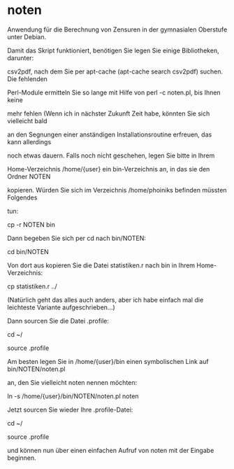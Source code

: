 # noten
Anwendung für die Berechnung von Zensuren in der gymnasialen Oberstufe unter Debian.

Damit das Skript funktioniert, benötigen Sie legen Sie einige Bibliotheken, darunter:

csv2pdf, nach dem Sie per apt-cache (apt-cache search csv2pdf) suchen. Die fehlenden

Perl-Module ermitteln Sie so lange mit Hilfe von perl -c noten.pl, bis Ihnen keine

mehr fehlen (Wenn ich in nächster Zukunft Zeit habe, könnten Sie sich vielleicht bald

an den Segnungen einer anständigen Installationsroutine erfreuen, das kann allerdings

noch etwas dauern. Falls noch nicht geschehen, legen Sie bitte in Ihrem

Home-Verzeichnis /home/{user} ein bin-Verzeichnis an, in das sie den Ordner NOTEN

kopieren. Würden Sie sich im Verzeichnis /home/phoiniks befinden müssten Folgendes

tun:


cp -r NOTEN bin


Dann begeben Sie sich per cd nach bin/NOTEN:


cd bin/NOTEN


Von dort aus kopieren Sie die Datei statistiken.r nach bin in Ihrem Home-Verzeichnis:


cp statistiken.r ../


(Natürlich geht das alles auch anders, aber ich habe einfach mal die leichteste Variante
aufgeschrieben...)


Dann sourcen Sie die Datei .profile:


cd ~/

source .profile


Am besten legen Sie in /home/{user}/bin einen symbolischen Link auf bin/NOTEN/noten.pl

an, den Sie vielleicht noten nennen möchten:


ln -s /home/{user}/bin/NOTEN/noten.pl noten


Jetzt sourcen Sie wieder Ihre .profile-Datei:


cd ~/

source .profile


und können nun über einen einfachen Aufruf von noten mit der Eingabe beginnen.